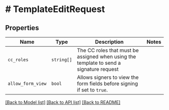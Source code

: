 # # TemplateEditRequest



## Properties

Name | Type | Description | Notes
------------ | ------------- | ------------- | -------------
| `cc_roles` | ```string[]``` |  The CC roles that must be assigned when using the template to send a signature request  |  |
| `allow_form_view` | ```bool``` |  Allows signers to view the form fields before signing if set to `true`.  |  |

[[Back to Model list]](../../README.md#models) [[Back to API list]](../../README.md#endpoints) [[Back to README]](../../README.md)
